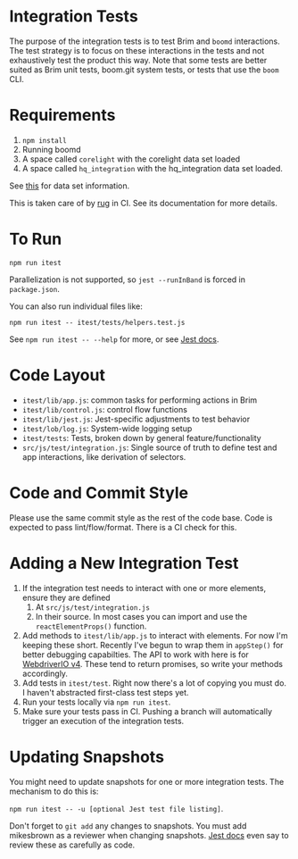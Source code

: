 # Integration Tests

The purpose of the integration tests is to test Brim and `boomd`
interactions. The test strategy is to focus on these interactions in the
tests and not exhaustively test the product this way. Note that some
tests are better suited as Brim unit tests, boom.git system tests, or
tests that use the `boom` CLI.

# Requirements

1. `npm install`
1. Running boomd
1. A space called `corelight` with the corelight data set loaded
1. A space called `hq_integration` with the hq\_integration data set
   loaded.

See
[this](https://lookylabs.atlassian.net/wiki/spaces/PROD/pages/70483972/Test+Data+Sets)
for data set information.

This is taken care of by [rug](https://github.com/looky-cloud/rug) in
CI. See its documentation for more details.

# To Run

`npm run itest`

Parallelization is not supported, so `jest --runInBand` is forced in
`package.json`.

You can also run individual files like:

`npm run itest -- itest/tests/helpers.test.js`

See `npm run itest -- --help` for more, or see [Jest
docs](https://jestjs.io/docs/en/24.6/getting-started).

# Code Layout

* `itest/lib/app.js`: common tasks for performing actions in Brim
* `itest/lib/control.js`: control flow functions
* `itest/lib/jest.js`: Jest-specific adjustments to test behavior
* `itest/lob/log.js`: System-wide logging setup
* `itest/tests`: Tests, broken down by general feature/functionality
* `src/js/test/integration.js`: Single source of truth to define
  test and app interactions, like derivation of selectors.

# Code and Commit Style

Please use the same commit style as the rest of the code base. Code is
expected to pass lint/flow/format. There is a CI check for this.

# Adding a New Integration Test

1. If the integration test needs to interact with one or more elements,
   ensure they are defined
   1. At `src/js/test/integration.js`
   1. In their source. In most cases you can import and use the
      `reactElementProps()` function.
1. Add methods to `itest/lib/app.js` to interact with elements. For now
   I'm keeping these short. Recently I've begun to wrap them in
   `appStep()` for better debugging capabilties. The API to work with
   here is for [WebdriverIO v4](http://v4.webdriver.io/api.html).
   These tend to return promises, so write your methods accordingly.
1. Add tests in `itest/test`. Right now there's a lot of copying you
   must do. I haven't abstracted first-class test steps yet.
1. Run your tests locally via `npm run itest`.
1. Make sure your tests pass in CI. Pushing a branch will automatically
   trigger an execution of the integration tests.

# Updating Snapshots

You might need to update snapshots for one or more integration tests.
The mechanism to do this is:

`npm run itest -- -u [optional Jest test file listing]`.

Don't forget to `git add` any changes to snapshots. You must add
mikesbrown as a reviewer when changing snapshots. [Jest
docs](https://jestjs.io/docs/en/24.6/snapshot-testing#1-treat-snapshots-as-code)
even say to review these as carefully as code.
